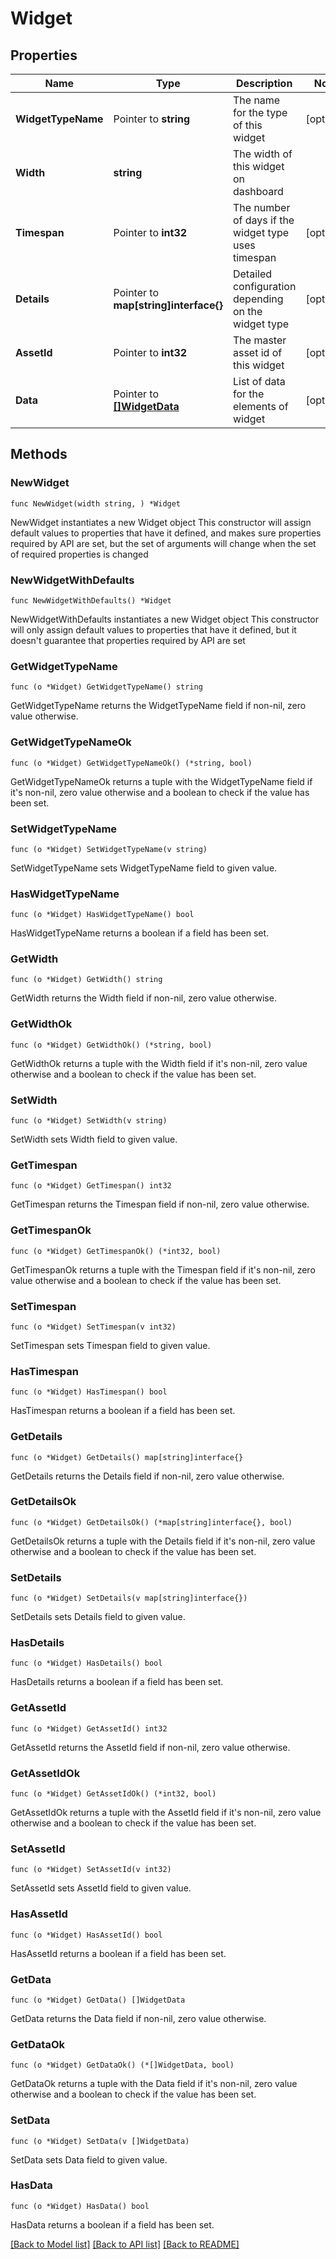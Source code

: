 # Widget

## Properties

Name | Type | Description | Notes
------------ | ------------- | ------------- | -------------
**WidgetTypeName** | Pointer to **string** | The name for the type of this widget | [optional] 
**Width** | **string** | The width of this widget on dashboard | 
**Timespan** | Pointer to **int32** | The number of days if the widget type uses timespan | [optional] 
**Details** | Pointer to **map[string]interface{}** | Detailed configuration depending on the widget type | [optional] 
**AssetId** | Pointer to **int32** | The master asset id of this widget | [optional] 
**Data** | Pointer to [**[]WidgetData**](WidgetData.md) | List of data for the elements of widget | [optional] 

## Methods

### NewWidget

`func NewWidget(width string, ) *Widget`

NewWidget instantiates a new Widget object
This constructor will assign default values to properties that have it defined,
and makes sure properties required by API are set, but the set of arguments
will change when the set of required properties is changed

### NewWidgetWithDefaults

`func NewWidgetWithDefaults() *Widget`

NewWidgetWithDefaults instantiates a new Widget object
This constructor will only assign default values to properties that have it defined,
but it doesn't guarantee that properties required by API are set

### GetWidgetTypeName

`func (o *Widget) GetWidgetTypeName() string`

GetWidgetTypeName returns the WidgetTypeName field if non-nil, zero value otherwise.

### GetWidgetTypeNameOk

`func (o *Widget) GetWidgetTypeNameOk() (*string, bool)`

GetWidgetTypeNameOk returns a tuple with the WidgetTypeName field if it's non-nil, zero value otherwise
and a boolean to check if the value has been set.

### SetWidgetTypeName

`func (o *Widget) SetWidgetTypeName(v string)`

SetWidgetTypeName sets WidgetTypeName field to given value.

### HasWidgetTypeName

`func (o *Widget) HasWidgetTypeName() bool`

HasWidgetTypeName returns a boolean if a field has been set.

### GetWidth

`func (o *Widget) GetWidth() string`

GetWidth returns the Width field if non-nil, zero value otherwise.

### GetWidthOk

`func (o *Widget) GetWidthOk() (*string, bool)`

GetWidthOk returns a tuple with the Width field if it's non-nil, zero value otherwise
and a boolean to check if the value has been set.

### SetWidth

`func (o *Widget) SetWidth(v string)`

SetWidth sets Width field to given value.


### GetTimespan

`func (o *Widget) GetTimespan() int32`

GetTimespan returns the Timespan field if non-nil, zero value otherwise.

### GetTimespanOk

`func (o *Widget) GetTimespanOk() (*int32, bool)`

GetTimespanOk returns a tuple with the Timespan field if it's non-nil, zero value otherwise
and a boolean to check if the value has been set.

### SetTimespan

`func (o *Widget) SetTimespan(v int32)`

SetTimespan sets Timespan field to given value.

### HasTimespan

`func (o *Widget) HasTimespan() bool`

HasTimespan returns a boolean if a field has been set.

### GetDetails

`func (o *Widget) GetDetails() map[string]interface{}`

GetDetails returns the Details field if non-nil, zero value otherwise.

### GetDetailsOk

`func (o *Widget) GetDetailsOk() (*map[string]interface{}, bool)`

GetDetailsOk returns a tuple with the Details field if it's non-nil, zero value otherwise
and a boolean to check if the value has been set.

### SetDetails

`func (o *Widget) SetDetails(v map[string]interface{})`

SetDetails sets Details field to given value.

### HasDetails

`func (o *Widget) HasDetails() bool`

HasDetails returns a boolean if a field has been set.

### GetAssetId

`func (o *Widget) GetAssetId() int32`

GetAssetId returns the AssetId field if non-nil, zero value otherwise.

### GetAssetIdOk

`func (o *Widget) GetAssetIdOk() (*int32, bool)`

GetAssetIdOk returns a tuple with the AssetId field if it's non-nil, zero value otherwise
and a boolean to check if the value has been set.

### SetAssetId

`func (o *Widget) SetAssetId(v int32)`

SetAssetId sets AssetId field to given value.

### HasAssetId

`func (o *Widget) HasAssetId() bool`

HasAssetId returns a boolean if a field has been set.

### GetData

`func (o *Widget) GetData() []WidgetData`

GetData returns the Data field if non-nil, zero value otherwise.

### GetDataOk

`func (o *Widget) GetDataOk() (*[]WidgetData, bool)`

GetDataOk returns a tuple with the Data field if it's non-nil, zero value otherwise
and a boolean to check if the value has been set.

### SetData

`func (o *Widget) SetData(v []WidgetData)`

SetData sets Data field to given value.

### HasData

`func (o *Widget) HasData() bool`

HasData returns a boolean if a field has been set.


[[Back to Model list]](../README.md#documentation-for-models) [[Back to API list]](../README.md#documentation-for-api-endpoints) [[Back to README]](../README.md)


